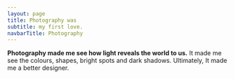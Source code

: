 ```yaml
---
layout: page
title: Photography was
subtitle: my first love.
navbarTitle: Photography
---
```


<!-- All that and the right moment emotion emerges -->
<b>Photography made me see how light reveals the world to us.</b> It made me see the colours, shapes, bright spots and dark shadows. Ultimately, It made me a better designer.

<vue-picture-swipe class="gallery" :items="images" />

<!-- ### How it all started
It all started with the [Wild Kingdom](#). I fall in love with photography, watching an old man go around Africa, play with lions, . I was maybe 4-5 years old, but I can remember it clearly. Mine mind was like a disco ball.

It was the Wild Kingdom. I used to dream about going there and look at them, explore them, take pictures of them, and film them. 
 -->

<script>
import Vue from 'vue'
import VuePictureSwipe from 'vue-picture-swipe';
Vue.component('vue-picture-swipe', VuePictureSwipe);
import simg from '@/components/simg.vue'

export default {
  data( ){
    return {
      images: [
        {
          src: require('@/assets/images/photography/sg-photo-09.jpg'),
          thumbnail: require('@/assets/images/photography/thumb/sg-photo-09.jpg'),
          w: 2048,
          h: 1365,
          alt: 'Image',
        },
        {
          src: require('@/assets/images/photography/sg-photo-01.jpg'),
          thumbnail: require('@/assets/images/photography/thumb/sg-photo-01.jpg'),
          w: 2048,
          h: 1365,
          alt: 'Image',
        },
        {
          src: require('@/assets/images/photography/sg-photo-02.jpg'),
          thumbnail: require('@/assets/images/photography/thumb/sg-photo-02.jpg'),
          w: 2048,
          h: 1365,
          alt: 'Image',
        },
        {
          src: require('@/assets/images/photography/sg-photo-18.jpg'),
          thumbnail: require('@/assets/images/photography/thumb/sg-photo-18.jpg'),
          class: 'test',
          w: 2048,
          h: 1365,
          alt: 'Image',
        },
        {
          src: require('@/assets/images/photography/sg-photo-03.jpg'),
          thumbnail: require('@/assets/images/photography/thumb/sg-photo-03.jpg'),
          w: 2048,
          h: 1365,
          alt: 'Image',
        },
        {
          src: require('@/assets/images/photography/sg-photo-24.jpg'),
          thumbnail: require('@/assets/images/photography/thumb/sg-photo-24.jpg'),
          class: 'test',
          w: 2048,
          h: 1365,
          alt: 'Image',
        },
        {
          src: require('@/assets/images/photography/sg-photo-04.jpg'),
          thumbnail: require('@/assets/images/photography/thumb/sg-photo-04.jpg'),
          w: 2048,
          h: 1365,
          alt: 'Image',
        },
        {
          src: require('@/assets/images/photography/sg-photo-05.jpg'),
          thumbnail: require('@/assets/images/photography/thumb/sg-photo-05.jpg'),
          w: 2048,
          h: 1348,
          alt: 'Image',
        },
        {
          src: require('@/assets/images/photography/sg-photo-11.jpg'),
          thumbnail: require('@/assets/images/photography/thumb/sg-photo-11.jpg'),
          class: 'test',
          w: 1365,
          h: 2048,
          alt: 'Image',
        },
        {
          src: require('@/assets/images/photography/sg-photo-06.jpg'),
          thumbnail: require('@/assets/images/photography/thumb/sg-photo-06.jpg'),
          w: 2048,
          h: 1365,
          alt: 'Image',
        },
        {
          src: require('@/assets/images/photography/sg-photo-07.jpg'),
          thumbnail: require('@/assets/images/photography/thumb/sg-photo-07.jpg'),
          w: 2048,
          h: 1365,
          alt: 'Image',
        },
        {
          src: require('@/assets/images/photography/sg-photo-08.jpg'),
          thumbnail: require('@/assets/images/photography/thumb/sg-photo-08.jpg'),
          w: 2048,
          h: 1365,
          alt: 'Image',
        },
        {
          src: require('@/assets/images/photography/sg-photo-10.jpg'),
          thumbnail: require('@/assets/images/photography/thumb/sg-photo-10.jpg'),
          class: 'test',
          w: 2048,
          h: 1365,
          alt: 'Image',
        },

        {
          src: require('@/assets/images/photography/sg-photo-12.jpg'),
          thumbnail: require('@/assets/images/photography/thumb/sg-photo-12.jpg'),
          class: 'test',
          w: 2048,
          h: 1365,
          alt: 'Image',
        },
        {
          src: require('@/assets/images/photography/sg-photo-13.jpg'),
          thumbnail: require('@/assets/images/photography/thumb/sg-photo-13.jpg'),
          class: 'test',
          w: 2048,
          h: 1365,
          alt: 'Image',
        },
        {
          src: require('@/assets/images/photography/sg-photo-14.jpg'),
          thumbnail: require('@/assets/images/photography/thumb/sg-photo-14.jpg'),
          class: 'test',
          w: 2048,
          h: 1365,
          alt: 'Image',
        },
        {
          src: require('@/assets/images/photography/sg-photo-15.jpg'),
          thumbnail: require('@/assets/images/photography/thumb/sg-photo-15.jpg'),
          class: 'test',
          w: 2048,
          h: 1365,
          alt: 'Image',
        },
        {
          src: require('@/assets/images/photography/sg-photo-16.jpg'),
          thumbnail: require('@/assets/images/photography/thumb/sg-photo-16.jpg'),
          class: 'test',
          w: 2048,
          h: 1365,
          alt: 'Image',
        },
        {
          src: require('@/assets/images/photography/sg-photo-17.jpg'),
          thumbnail: require('@/assets/images/photography/thumb/sg-photo-17.jpg'),
          class: 'test',
          w: 2048,
          h: 1365,
          alt: 'Image',
        },
        {
          src: require('@/assets/images/photography/sg-photo-19.jpg'),
          thumbnail: require('@/assets/images/photography/thumb/sg-photo-19.jpg'),
          class: 'test',
          w: 1594,
          h: 2048,
          alt: 'Image',
        },
        {
          src: require('@/assets/images/photography/sg-photo-20.jpg'),
          thumbnail: require('@/assets/images/photography/thumb/sg-photo-20.jpg'),
          class: 'test',
          w: 2048,
          h: 1365,
          alt: 'Image',
        },
        {
          src: require('@/assets/images/photography/sg-photo-22.jpg'),
          thumbnail: require('@/assets/images/photography/thumb/sg-photo-22.jpg'),
          class: 'test',
          w: 2048,
          h: 1365,
          alt: 'Image',
        },
        {
          src: require('@/assets/images/photography/sg-photo-28.jpg'),
          thumbnail: require('@/assets/images/photography/thumb/sg-photo-28.jpg'),
          class: 'test',
          w: 2048,
          h: 1331,
          alt: 'Image',
        },
        {
          src: require('@/assets/images/photography/sg-photo-36.jpg'),
          thumbnail: require('@/assets/images/photography/thumb/sg-photo-36.jpg'),
          class: 'test',
          w: 1405,
          h: 2048,
          alt: 'Image',
        },
        {
          src: require('@/assets/images/photography/sg-photo-31.jpg'),
          thumbnail: require('@/assets/images/photography/thumb/sg-photo-31.jpg'),
          class: 'test',
          w: 1365,
          h: 2048,
          alt: 'Image',
        },
        {
          src: require('@/assets/images/photography/sg-photo-37.jpg'),
          thumbnail: require('@/assets/images/photography/thumb/sg-photo-37.jpg'),
          class: 'test',
          w: 2048,
          h: 1365,
          alt: 'Image',
        },
        {
          src: require('@/assets/images/photography/sg-photo-32.jpg'),
          thumbnail: require('@/assets/images/photography/thumb/sg-photo-32.jpg'),
          class: 'test',
          w: 2048,
          h: 1365,
          alt: 'Image',
        },
        {
          src: require('@/assets/images/photography/sg-photo-34.jpg'),
          thumbnail: require('@/assets/images/photography/thumb/sg-photo-34.jpg'),
          class: 'test',
          w: 2048,
          h: 1365,
          alt: 'Image',
        },
        {
          src: require('@/assets/images/photography/sg-photo-35.jpg'),
          thumbnail: require('@/assets/images/photography/thumb/sg-photo-35.jpg'),
          class: 'test',
          w: 2048,
          h: 1152,
          alt: 'Image',
        },
        {
          src: require('@/assets/images/photography/sg-photo-25.jpg'),
          thumbnail: require('@/assets/images/photography/thumb/sg-photo-25.jpg'),
          class: 'test',
          w: 2048,
          h: 1365,
          alt: 'Image',
        },
        {
          src: require('@/assets/images/photography/sg-photo-30.jpg'),
          thumbnail: require('@/assets/images/photography/thumb/sg-photo-30.jpg'),
          class: 'test',
          w: 1365,
          h: 2048,
          alt: 'Image',
        },
      ]
    }
  },
  components: {
    simg
  }
}
</script>
<style lang="stylus">
.photography
  --content-bgc: #111
  /*--page-header-bgc: linear-gradient(43deg, #111111 6%, #111111 33%, #1F1F1F 100%)*/
  --page-header-bgc: #111
  --conclusion-bg: #111

  p b
    font-weight: 700
  *
    -webkit-font-smoothing: antialiased;
    -moz-osx-font-smoothing: grayscale;
  &__nav
    color #fafafa
    a:hover
      color #111
  .page-title
    color #eee
  .content
    background-color: #111;
    h2,h3,p
      color #fafafa
    > p
      margin-top: 2rem;
      margin-bottom: 2rem;
  .gallery
    /*margin-top: 3rem;*/
    grid-column 2/ -2
    /*padding-left: 5px;
    padding-right: 5px;*/
    /*max-width: 1238px;*/
    /*margin: 0 auto*/
    padding-bottom: 3rem
    .my-gallery
      display: grid;
      grid-gap 5px
      grid-template-columns repeat(auto-fit, minmax(260px, 1fr))
      grid-auto-rows 174px
      grid-auto-flow dense
      figure
        margin: 0;
        padding: 0;
        display: flex;
        justify-content: center;
        align-items: center;
        &:nth-of-type(9),
        &:nth-of-type(20)
        &:nth-of-type(24)
        &:nth-of-type(25)
          grid-row: span 2;

        &:nth-of-type(1),
        &:nth-of-type(4),
        &:nth-of-type(18)
          grid-row: span 2;
          grid-column: span 2;
        a
          display: flex;
          height: 100%;
          width: 100%;
          &:before
            display: none;

          img
            max-width: initial;
            width: 100%;
            height: 100%;
            object-fit: cover

  &__footer
    background-color: #111;
    border-top-color: transparent;
    *
      color #eee
    .gray
      p
        color #555
      a
        color #888
        &:before
          background-color: #555;
        &:hover
          color #fff

</style> 
